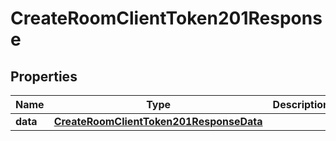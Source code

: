 

# CreateRoomClientToken201Response


## Properties

| Name | Type | Description | Notes |
|------------ | ------------- | ------------- | -------------|
|**data** | [**CreateRoomClientToken201ResponseData**](CreateRoomClientToken201ResponseData.md) |  |  [optional] |



